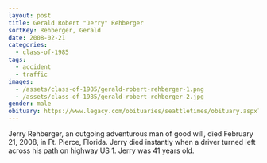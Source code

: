 ```yaml
---
layout: post
title: Gerald Robert "Jerry" Rehberger
sortKey: Rehberger, Gerald
date: 2008-02-21
categories:
  - class-of-1985
tags:
  - accident
  - traffic
images:
  - /assets/class-of-1985/gerald-robert-rehberger-1.png
  - /assets/class-of-1985/gerald-robert-rehberger-2.jpg
gender: male
obituary: https://www.legacy.com/obituaries/seattletimes/obituary.aspx?n=Gerald-Rehberger&pid=104697538
---
```

Jerry Rehberger, an outgoing adventurous man of good will, died February 21, 2008, in Ft. Pierce, Florida. Jerry died instantly when a driver turned left across his path on highway US 1. Jerry was 41 years old.